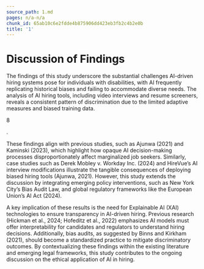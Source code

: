 ```yaml
---
source_path: 1.md
pages: n/a-n/a
chunk_id: 65ab10c6e2fdde4b875906dd423eb3fb2c4b2e0b
title: '1'
---
```

# Discussion of Findings

The findings of this study underscore the substantial challenges AI-driven hiring systems pose for individuals with disabilities, with AI frequently replicating historical biases and failing to accommodate diverse needs. The analysis of AI hiring tools, including video interviews and resume screeners, reveals a consistent pattern of discrimination due to the limited adaptive measures and biased training data.

8

.

These findings align with previous studies, such as Ajunwa (2021) and Kaminski (2023), which highlight how opaque AI decision-making processes disproportionately affect marginalized job seekers. Similarly, case studies such as Derek Mobley v. Workday Inc. (2024) and HireVue’s AI interview modifications illustrate the tangible consequences of deploying biased hiring tools (Ajunwa, 2021). However, this study extends the discussion by integrating emerging policy interventions, such as New York City’s Bias Audit Law, and global regulatory frameworks like the European Union’s AI Act (2024).

A key implication of these results is the need for Explainable AI (XAI) technologies to ensure transparency in AI-driven hiring. Previous research (Hickman et al., 2024; Hofeditz et al., 2022) emphasizes AI models must offer interpretability for candidates and regulators to understand hiring decisions. Additionally, bias audits, as suggested by Binns and Kirkham (2021), should become a standardized practice to mitigate discriminatory outcomes. By contextualizing these findings within the existing literature and emerging legal frameworks, this study contributes to the ongoing discussion on the ethical application of AI in hiring.
